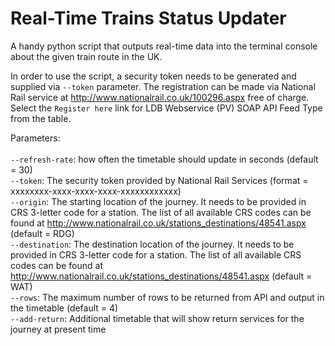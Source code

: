 # Real-Time Trains Status Updater 

A handy python script that outputs real-time data into the terminal console about the given train route in the UK. 

In order to use the script, a security token needs to be generated and supplied via `--token` parameter. The registration can be made via National Rail service at http://www.nationalrail.co.uk/100296.aspx free of charge. Select the `Register here` link for LDB Webservice (PV) SOAP API Feed Type from the table. 

Parameters:<br />
<br />
`--refresh-rate`: how often the timetable should update in seconds (default = 30)<br />
`--token`: The security token provided by National Rail Services (format = xxxxxxxx-xxxx-xxxx-xxxx-xxxxxxxxxxxx)<br />
`--origin`: The starting location of the journey. It needs to be provided in CRS 3-letter code for a station. The list of all available CRS codes can be found at http://www.nationalrail.co.uk/stations_destinations/48541.aspx (default = RDG)<br />
`--destination`: The destination location of the journey. It needs to be provided in CRS 3-letter code for a station. The list of all available CRS codes can be found at http://www.nationalrail.co.uk/stations_destinations/48541.aspx (default = WAT)<br />
`--rows`: The maximum number of rows to be returned from API and output in the timetable (default = 4)<br />
`--add-return`: Additional timetable that will show return services for the journey at present time<br />

